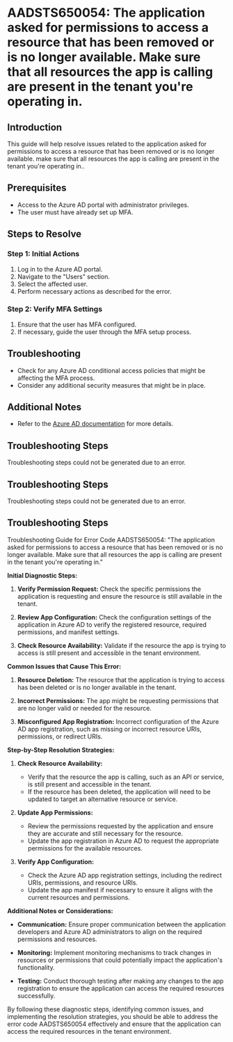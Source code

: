 # AADSTS650054: The application asked for permissions to access a resource that has been removed or is no longer available. Make sure that all resources the app is calling are present in the tenant you're operating in.

## Introduction

This guide will help resolve issues related to the application asked for
permissions to access a resource that has been removed or is no longer
available. make sure that all resources the app is calling are present in the
tenant you're operating in..

## Prerequisites

* Access to the Azure AD portal with administrator privileges.
* The user must have already set up MFA.

## Steps to Resolve

### Step 1: Initial Actions

1. Log in to the Azure AD portal.
2. Navigate to the "Users" section.
3. Select the affected user.
4. Perform necessary actions as described for the error.

### Step 2: Verify MFA Settings

1. Ensure that the user has MFA configured.
2. If necessary, guide the user through the MFA setup process.

## Troubleshooting

* Check for any Azure AD conditional access policies that might be affecting the
  MFA process.
* Consider any additional security measures that might be in place.

## Additional Notes

* Refer to the
  [Azure AD documentation](https://learn.microsoft.com/en-us/azure/active-directory/)
  for more details.

## Troubleshooting Steps

Troubleshooting steps could not be generated due to an error.

## Troubleshooting Steps

Troubleshooting steps could not be generated due to an error.

## Troubleshooting Steps

Troubleshooting Guide for Error Code AADSTS650054: "The application asked for
permissions to access a resource that has been removed or is no longer
available. Make sure that all resources the app is calling are present in the
tenant you're operating in."

**Initial Diagnostic Steps:**

1. **Verify Permission Request:** Check the specific permissions the application
   is requesting and ensure the resource is still available in the tenant.

2. **Review App Configuration:** Check the configuration settings of the
   application in Azure AD to verify the registered resource, required
   permissions, and manifest settings.

3. **Check Resource Availability:** Validate if the resource the app is trying
   to access is still present and accessible in the tenant environment.

**Common Issues that Cause This Error:**

1. **Resource Deletion:** The resource that the application is trying to access
   has been deleted or is no longer available in the tenant.

2. **Incorrect Permissions:** The app might be requesting permissions that are
   no longer valid or needed for the resource.

3. **Misconfigured App Registration:** Incorrect configuration of the Azure AD
   app registration, such as missing or incorrect resource URIs, permissions, or
   redirect URIs.

**Step-by-Step Resolution Strategies:**

1. **Check Resource Availability:**

   * Verify that the resource the app is calling, such as an API or service, is
     still present and accessible in the tenant.
   * If the resource has been deleted, the application will need to be updated
     to target an alternative resource or service.

2. **Update App Permissions:**

   * Review the permissions requested by the application and ensure they are
     accurate and still necessary for the resource.
   * Update the app registration in Azure AD to request the appropriate
     permissions for the available resources.

3. **Verify App Configuration:**
   * Check the Azure AD app registration settings, including the redirect URIs,
     permissions, and resource URIs.
   * Update the app manifest if necessary to ensure it aligns with the current
     resources and permissions.

**Additional Notes or Considerations:**

* **Communication:** Ensure proper communication between the application
  developers and Azure AD administrators to align on the required permissions
  and resources.

* **Monitoring:** Implement monitoring mechanisms to track changes in resources
  or permissions that could potentially impact the application's functionality.

* **Testing:** Conduct thorough testing after making any changes to the app
  registration to ensure the application can access the required resources
  successfully.

By following these diagnostic steps, identifying common issues, and implementing
the resolution strategies, you should be able to address the error code
AADSTS650054 effectively and ensure that the application can access the required
resources in the tenant environment.
